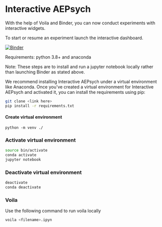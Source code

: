 # Interactive AEPsych

With the help of Voila and Binder, you can now
conduct experiments with interactive widgets.


 To start or resume an experiment launch the interactive dashboard.

[![Binder](https://mybinder.org/badge_logo.svg)](https://mybinder.org/v2/gh/Eric-Cortez/voila/main?urlpath=voila%2Frender%2Fnotebooks%2FAEPsych_Visualizer_Dash_Beta.ipynb)

Requirements: python 3.8+ and anaconda

Note: These steps are to install and run a jupyter notebook locally
rather than launching Binder as stated above.

We recommend installing Interactive AEPsych under a virtual
environment like Anaconda. Once you've created a virtual environment
for Interactive AEPsych and activated it, you can install the requirements
using pip:

```bash
git clone <link here>
pip install -r requirements.txt
```

#### Create virtual environment
```
python -m venv ./

```

### Activate virtual environment

```bash
source bin/activate
conda activate
jupyter notebook
```
### Deactivate virtual environment
```bash
deactivate
conda deactivate
```

### Voila

Use the following command to run voila locally

```bash
voila <filename>.ipyn
```

<!-- ```
for debugging
voila AEPsych_Visualizer_Dash_Beta.ipynb --show_tracebacks=True
``` -->
